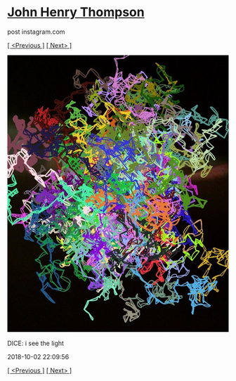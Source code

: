 # [John Henry Thompson](../README.md)
post instagram.com

[[ <Previous ]](2018-10-03-1.md) [[ Next> ]](2018-10-02-2.md)

[![](../media/2018-10-02/DICE-i-see-the-light.jpg)](../README.md)

DICE: i see the light

2018-10-02 22:09:56

[[ <Previous ]](2018-10-03-1.md) [[ Next> ]](2018-10-02-2.md)